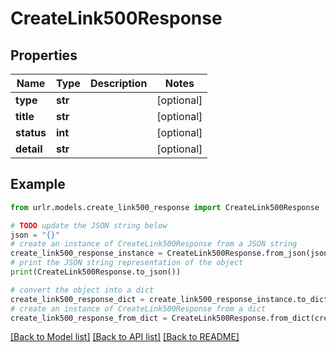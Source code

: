 # CreateLink500Response


## Properties

Name | Type | Description | Notes
------------ | ------------- | ------------- | -------------
**type** | **str** |  | [optional] 
**title** | **str** |  | [optional] 
**status** | **int** |  | [optional] 
**detail** | **str** |  | [optional] 

## Example

```python
from urlr.models.create_link500_response import CreateLink500Response

# TODO update the JSON string below
json = "{}"
# create an instance of CreateLink500Response from a JSON string
create_link500_response_instance = CreateLink500Response.from_json(json)
# print the JSON string representation of the object
print(CreateLink500Response.to_json())

# convert the object into a dict
create_link500_response_dict = create_link500_response_instance.to_dict()
# create an instance of CreateLink500Response from a dict
create_link500_response_from_dict = CreateLink500Response.from_dict(create_link500_response_dict)
```
[[Back to Model list]](../README.md#documentation-for-models) [[Back to API list]](../README.md#documentation-for-api-endpoints) [[Back to README]](../README.md)


